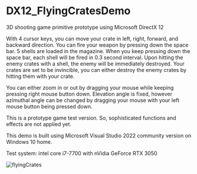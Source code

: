 # DX12_FlyingCratesDemo

3D shooting game primitive prototype using Microsoft DirectX 12

With 4 cursor keys, you can move your crate in left, right, forward, and backward direction. You can fire your weapon by pressing down the space bar. 5 shells are loaded in the magazine. When you keep pressing down the space bar, each shell will be fired in 0.3 second interval. Upon hitting the enemy crates with a shell, the enemy will be immediately destroyed. Your crates are set to be invincible, you can either destroy the enemy crates by hitting them with your crate.

You can either zoom in or out by dragging your mouse while keeping pressing right mouse button down. Elevation angle is fixed, however azimuthal angle can be changed by dragging your mouse with your left mouse button being pressed down.

This is a prototype game test version. So, sophisticated functions and effects are not applied yet.

This demo is built using Microsoft Visual Studio 2022 community version on Windows 10 home.

Test system: intel core i7-7700 with nVidia GeForce RTX 3050

![flyingCrates](https://github.com/eisbaer137/DX12_FlyingCratesDemo/assets/166890279/c84d5408-9495-41d4-bc07-35f4928be5f2)
